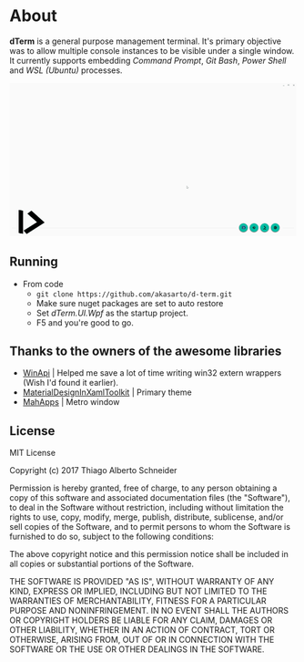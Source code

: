 # About
**dTerm** is a general purpose management terminal. It's primary objective was to allow multiple console instances to be visible under a single window. It currently supports embedding *Command Prompt*, *Git Bash*, *Power Shell* and *WSL (Ubuntu)* processes.

![Overview](/media/dterm.gif?raw=true "Overview")

## Running

- From code 
  - `git clone https://github.com/akasarto/d-term.git`
  - Make sure nuget packages are set to auto restore
  - Set _dTerm.UI.Wpf_ as the startup project.
  - F5 and you're good to go.

## Thanks to the owners of the awesome libraries

- [WinApi](https://github.com/prasannavl/WinApi) | Helped me save a lot of time writing win32 extern wrappers (Wish I'd found it earlier).
- [MaterialDesignInXamlToolkit](https://github.com/ButchersBoy/MaterialDesignInXamlToolkit) | Primary theme
- [MahApps](https://github.com/MahApps) | Metro window


## License

MIT License

Copyright (c) 2017 Thiago Alberto Schneider

Permission is hereby granted, free of charge, to any person obtaining a copy
of this software and associated documentation files (the "Software"), to deal
in the Software without restriction, including without limitation the rights
to use, copy, modify, merge, publish, distribute, sublicense, and/or sell
copies of the Software, and to permit persons to whom the Software is
furnished to do so, subject to the following conditions:

The above copyright notice and this permission notice shall be included in all
copies or substantial portions of the Software.

THE SOFTWARE IS PROVIDED "AS IS", WITHOUT WARRANTY OF ANY KIND, EXPRESS OR
IMPLIED, INCLUDING BUT NOT LIMITED TO THE WARRANTIES OF MERCHANTABILITY,
FITNESS FOR A PARTICULAR PURPOSE AND NONINFRINGEMENT. IN NO EVENT SHALL THE
AUTHORS OR COPYRIGHT HOLDERS BE LIABLE FOR ANY CLAIM, DAMAGES OR OTHER
LIABILITY, WHETHER IN AN ACTION OF CONTRACT, TORT OR OTHERWISE, ARISING FROM,
OUT OF OR IN CONNECTION WITH THE SOFTWARE OR THE USE OR OTHER DEALINGS IN THE
SOFTWARE.